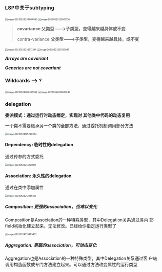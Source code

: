 ### LSP中关于subtyping

<img src="C:\Users\xunhi\AppData\Roaming\Typora\typora-user-images\image-20230523234804090.png" alt="image-20230523234804090" style="zoom:50%;" />

<img src="C:\Users\xunhi\AppData\Roaming\Typora\typora-user-images\image-20230523235000136.png" alt="image-20230523235000136" style="zoom:50%;" />

> **covariance 父类型--->子类型，变得越来越具体或不变**
>
> contra-variance **父类型--->子类型，变得越来越具体，或不变**

<img src="C:\Users\xunhi\AppData\Roaming\Typora\typora-user-images\image-20230523235513245.png" alt="image-20230523235513245" style="zoom:50%;" />

<img src="C:\Users\xunhi\AppData\Roaming\Typora\typora-user-images\image-20230523235530987.png" alt="image-20230523235530987" style="zoom:50%;" />

***Arrays are covariant***

***Generics are not covariant***

### Wildcards --> ?

<img src="C:\Users\xunhi\AppData\Roaming\Typora\typora-user-images\image-20230524000430599.png" alt="image-20230524000430599" style="zoom:50%;" />

<img src="C:\Users\xunhi\AppData\Roaming\Typora\typora-user-images\image-20230524000607847.png" alt="image-20230524000607847" style="zoom:50%;" />

### delegation

**委派模式：通过运行时动态绑定，实现对 其他类中代码的动态复用**

一个类不需要继承另一个类的全部方法，通过委托机制调用部分方法

<img src="C:\Users\xunhi\AppData\Roaming\Typora\typora-user-images\image-20230524125228584.png" alt="image-20230524125228584" style="zoom:50%;" />

#### **Dependency: 临时性的delegation**

通过传参的方式委托

<img src="C:\Users\xunhi\AppData\Roaming\Typora\typora-user-images\image-20230524213230614.png" alt="image-20230524213230614" style="zoom:50%;" />

#### **Association: 永久性的delegation**

通过在类中添加属性

<img src="C:\Users\xunhi\AppData\Roaming\Typora\typora-user-images\image-20230524213255212.png" alt="image-20230524213255212" style="zoom:50%;" />

##### **Composition: 更强的association，但难以变化**

Composition是Association的一种特殊类型，其中Delegation关系通过类内 部field初始化建立起来，无法修改。已经给你指定运行类型了

<img src="C:\Users\xunhi\AppData\Roaming\Typora\typora-user-images\image-20230524213425432.png" alt="image-20230524213425432" style="zoom:50%;" />

##### **Aggregation: 更弱的association，可动态变化**

Aggregation也是Association的一种特殊类型，其中Delegation关系通过客 户端调用构造函数或专门方法建立起来。可以通过方法改变属性的运行类型
